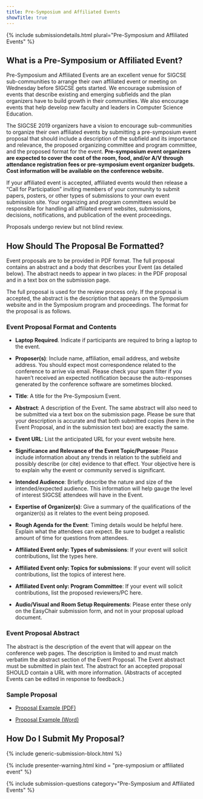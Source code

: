 ```yaml
---
title: Pre-Symposium and Affiliated Events
showTitle: true
---
```


{% include submissiondetails.html plural="Pre-Symposium and Affiliated Events" %}


## What is a Pre-Symposium or Affiliated Event?

Pre-Symposium and Affiliated Events are an excellent venue for SIGCSE sub-communities to arrange their own affiliated event or meeting on Wednesday before SIGCSE gets started. We encourage submission of events that describe existing and emerging subfields and the plan organizers have to build growth in their communities. We also encourage events that help develop new faculty and leaders in Computer Science Education.

The SIGCSE 2019 organizers have a vision to encourage sub-communities to organize their own affiliated events by submitting a pre-symposium event proposal that should include a description of the subfield and its importance and relevance, the proposed organizing committee and program committee, and the proposed format for the event. **Pre-symposium event organizers are expected to cover the cost of the room, food, and/or A/V through attendance registration fees or pre-symposium event organizer budgets. Cost information will be available on the conference website.**

If your affiliated event is accepted, affiliated events would then release a “Call for Participation” inviting members of your community to submit papers, posters, or other types of submissions to your own event submission site. Your organizing and program committees would be responsible for handling all affiliated event websites, submissions, decisions, notifications, and publication of the event proceedings.

Proposals undergo review but not blind review.

## How Should The Proposal Be Formatted?

Event proposals are to be provided in PDF format. The full proposal contains an abstract and a body that describes your Event (as detailed below). The abstract needs to appear in two places: in the PDF proposal and in a text box on the submission page.

The full proposal is used for the review process only. If the proposal is accepted, the abstract is the description that appears on the Symposium website and in the Symposium program and proceedings. The format for the proposal is as follows.


### Event Proposal Format and Contents

-   **Laptop Required**. Indicate if participants are required to bring a laptop to the event.

-   **Proposer(s)**:  Include name, affiliation, email address, and website address. You should expect most correspondence related to the conference to arrive via email. Please check your spam filter if you haven’t received an expected notification because the auto-responses generated by the conference software are sometimes blocked.

-   **Title**: A title for the Pre-Symposium Event.

-   **Abstract**: A description of the Event. The same abstract will also need to be submitted via a text box on the submission page. Please be sure that your description is accurate and that both submitted copies (here in the Event Proposal, and in the submission text box) are exactly the same.

-   **Event URL**: List the anticipated URL for your event website here.

-   **Significance and Relevance of the Event Topic/Purpose**: Please include information about any trends in relation to the subfield and possibly describe (or cite) evidence to that effect. Your objective here is to explain why the event or community served is significant.

-   **Intended Audience**: Briefly describe the nature and size of the intended/expected audience. This information will help gauge the level of interest SIGCSE attendees will have in the Event.

-   **Expertise of Organizer(s)**: Give a summary of the qualifications of the organizer(s) as it relates to the event being proposed.

-   **Rough Agenda for the Event**: Timing details would be helpful here. Explain what the attendees can expect. Be sure to budget a realistic amount of time for questions from attendees.

-   **Affiliated Event only: Types of submissions**: If your event will solicit contributions, list the types here.

-   **Affiliated Event only: Topics for submissions**: If your event will solicit contributions, list the topics of interest here.

-   **Affiliated Event only: Program Committee**: If your event will solicit contributions, list the proposed reviewers/PC here.

-   **Audio/Visual and Room Setup Requirements**: Please enter these only on the EasyChair submission form, and not in your proposal upload document.

### Event Proposal Abstract

The abstract is the description of the event that will appear on the conference web pages. The description is limited to and must match verbatim the abstract section of the Event Proposal. The Event abstract must be submitted in plain text. The abstract for an accepted proposal SHOULD contain a URL with more information. (Abstracts of accepted Events can be edited in response to feedback.)

### Sample Proposal

-  [Proposal Example (PDF)](../docs/sigcse-sample-event.pdf)

-  [Proposal Example (Word)](../docs/sigcse-sample-event.docx)

## How Do I Submit My Proposal?

{% include generic-submission-block.html %}

{% include presenter-warning.html kind = "pre-symposium or affiliated event" %}

{% include submission-questions category="Pre-Symposium and Affiliated Events" %}




